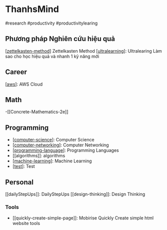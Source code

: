 # ThanhsMind
#research #productivity #productivitylearing 

## Phương pháp Nghiên cứu hiệu quả
[[zettelkasten-method]] Zettelkasten Method
[[ultralearning]]: Ultralearing Làm sao cho học hiệu quả và nhanh 1 kỹ năng mới 
## Career 
[[aws]]: AWS Cloud

## Math
-[[Concrete-Mathematics-2e]] 

## Programming
- [[computer-science]]: Computer Science
- [[computer-networking]]: Computer Networking
- [[programming-language]]: Programming Languages
- [[algorithms]]: algorithms
- [[machine-learning]]: Machine Learning
- [[test]]: Test

## Personal
[[dailyStepUps]]: DailyStepUps
[[design-thinking]]: Design Thinking

### Tools
- [[quickly-create-simple-page]]: Mobirise Quickly Create simple html website tools
 

[//begin]: # "Autogenerated link references for markdown compatibility"
[aws]: aws  "AWS Cloud"
[zettelkasten-method]: zettelkasten-method "Zettelkasten Method"
[ultralearning]: ultralearning "Ultralearing Làm sao cho học hiệu quả và nhanh 1 kỹ năng mới"
[programming-language]: programming-language "Programming Languages"
[computer-science]: computer-science "Computer Science"
[computer-networking]: computer-networking "Computer Networking"
[test]: test "Test"
[machine-learning]: machine-learning "Machine Learning"
[//end]: # "Autogenerated link references"





